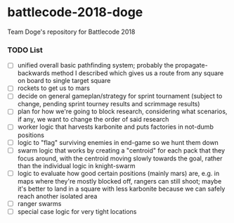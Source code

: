# battlecode-2018-doge

Team Doge's repository for Battlecode 2018



### TODO List
- [ ] unified overall basic pathfinding system; probably the propagate-backwards method I described which gives us a route from any square on board to single target square
- [ ] rockets to get us to mars
- [ ] decide on general gameplan/strategy for sprint tournament (subject to change, pending sprint tourney results and scrimmage results)
- [ ] plan for how we're going to block research, considering what scenarios, if any, we want to change the order of said research
- [ ] worker logic that harvests karbonite and puts factories in not-dumb positions
- [ ] logic to "flag" surviving enemies in end-game so we hunt them down
- [ ] swarm logic that works by creating a "centroid" for each pack that they focus around, with the centroid moving slowly towards the goal, rather than the individual logic in knight-swarm
- [ ] logic to evaluate how good certain positions (mainly mars) are, e.g. in maps where they're mostly blocked off, rangers can still shoot; maybe it's better to land in a square with less karbonite because we can safely reach another isolated area
- [ ] ranger swarms
- [ ] special case logic for very tight locations
